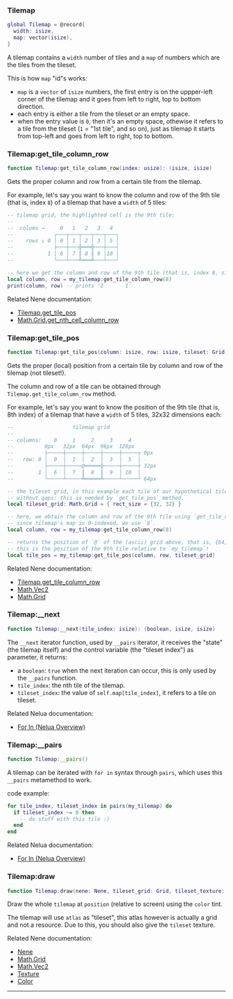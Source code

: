 ### Tilemap

```lua
global Tilemap = @record{
  width: isize,
  map: vector(isize),
}
```

A tilemap contains a `width` number of tiles and a `map` of numbers which are the tiles from the tileset.

This is how `map` "id"s works:
* `map` is a `vector` of `isize` numbers, the first entry is on the uppper-left corner of the tilemap and it goes from
left to right, top to bottom direction.
* each entry is either a tile from the tileset or an empty space.
* when the entry value is `0`, then it's an empty space, othewise it refers to a tile from the tileset (`1` = "1st tile", and so on),
just as tilemap it starts from top-left and goes from left to right, top to bottom.

### Tilemap:get_tile_column_row

```lua
function Tilemap:get_tile_column_row(index: usize): (isize, isize)
```

Gets the proper column and row from a certain tile from the tilemap.

For example, let's say you want to know the column and row of the 9th tile (that is, index `8`) of a tilemap that have a
`width` of 5 tiles:
```lua
-- tilemap grid, the highlighted cell is the 9th tile:
--
--  colums →     0   1   2   3   4
--             ┌───┬───┬───┬───┬───┐
--    rows ↓ 0 │ 0 │ 1 │ 2 │ 3 │ 5 │
--             ├───┼───╬═══╬───┼───┤
--           1 │ 6 │ 7 ║ 8 ║ 9 │10 │
--             └───┴───╩═══╩───┴───┘

-- here we get the column and row of the 9th tile (that is, index 8, since tilemap's map is 0-indexed)
local column, row = my_tilemap:get_tile_column_row(8)
print(column, row) -- prints '2       1'
```

Related Nene documentation:
* [Tilemap.get_tile_pos](#tilemapget_tile_pos)
* [Math.Grid.get_nth_cell_column_row](math.md#mathgridget_nth_cell_column_row)

### Tilemap:get_tile_pos

```lua
function Tilemap:get_tile_pos(column: isize, row: isize, tileset: Grid): Vec2
```

Gets the proper (local) position from a certain tile by column and row of the tilemap (not tileset!).

The column and row of a tile can be obtained through `Tilemap.get_tile_column_row` method.

For example, let's say you want to know the position of the 9th tile (that is, 8th index) of a tilemap that have a
`width` of 5 tiles, 32x32 dimensions each:
```lua
--                   tilemap grid
--
-- columns:    0     1     2     3     4
--          0px   32px  64px  96px  128px
--          ├─────┼─────┼─────┼─────┼─────┬ 0px
--   row: 0 │  0  │  1  │  2  │  3  │  5  │
--          ├─────┼─────@═════╬─────┼─────┼ 32px
--        1 │  6  │  7  ║  8  ║  9  │ 10  │
--          └─────┴─────╩═════╩─────┴─────┴ 64px

-- the tileset grid, in this example each tile of our hypothetical tileset and tilemap contains 32x32 dimensions,
-- without gaps; this is needed by `get_tile_pos` method.
local tileset_grid: Math.Grid = { rect_size = {32, 32} }

-- here, we obtain the column and row of the 9th tile using `get_tile_column_row`,
-- since tilemap's map is 0-indexed, we use `8`.
local column, row = my_tilemap:get_tile_column_row(8)

-- returns the position of `@` of the (ascii) grid above, that is, {64, 32}
-- this is the position of the 9th tile relative to `my_tilemap`!
local tile_pos = my_tilemap:get_tile_pos(column, row, tileset_grid)
```

Related Nene documentation:
* [Tilemap.get_tile_column_row](#tilemapget_tile_column_row)
* [Math.Vec2](math.md#mathvec2)
* [Math.Grid](math.md#mathgrid)

### Tilemap:__next

```lua
function Tilemap:__next(tile_index: isize): (boolean, isize, isize)
```

The `__next` iterator function, used by `__pairs` iterator, it receives the "state" (the tilemap itself) and the
control variable (the "tileset index") as parameter, it returns:
* a `boolean`: `true` when the next iteration can occur, this is only used by the `__pairs` function.
* `tile_index`: the nth tile of the tilemap.
* `tileset_index`: the value of `self.map[tile_index]`, it refers to a tile on tileset.

Related Nelua documentation:
* [For In (Nelua Overview)](https://nelua.io/overview/#for-in)

### Tilemap:__pairs

```lua
function Tilemap:__pairs()
```

A tilemap can be iterated with `for in` syntax through `pairs`, which uses this `__pairs` metamethod to work.

code example:
```lua
for tile_index, tileset_index in pairs(my_tilemap) do
  if tileset_index ~= 0 then
    -- do stuff with this tile :)
  end
end
```

Related Nelua documentation:
* [For In (Nelua Overview)](https://nelua.io/overview/#for-in)

### Tilemap:draw

```lua
function Tilemap:draw(nene: Nene, tileset_grid: Grid, tileset_texture: Texture, position: Vec2, color: facultative(Color))
```

Draw the whole `tilemap` at `position` (relative to screen) using the `color` tint.

The tilemap will use `atlas` as "tileset", this atlas however is actually a grid and not a resource. Due to this,
you should also give the `tileset` texture.

Related Nene documentation:
* [Nene](core.md#nene)
* [Math.Grid](math.md#mathgrid)
* [Math.Vec2](math.md#mathvec2)
* [Texture](texture.md#texture)
* [Color](colors.md#color)

---
